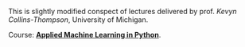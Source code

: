 This is slightly modified conspect of lectures delivered by prof. _Kevyn Collins-Thompson_, University of Michigan.

Course: **[Applied Machine Learning in Python](https://www.coursera.org/learn/python-machine-learning/home/welcome)**.

